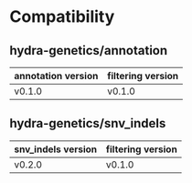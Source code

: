 # Compatibility
## hydra-genetics/annotation

| annotation version | filtering version |
| --- | --- |
| v0.1.0 | v0.1.0 |

## hydra-genetics/snv_indels

| snv_indels version | filtering version |
| --- | --- |
| v0.2.0 | v0.1.0 |
